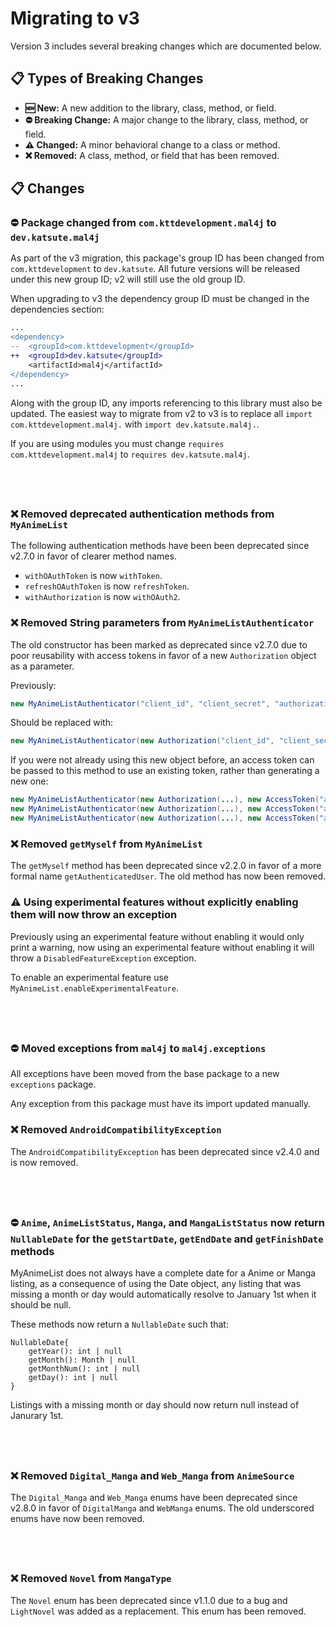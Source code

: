 # Migrating to v3

Version 3 includes several breaking changes which are documented below.

## 📋 Types of Breaking Changes

 - **🆕 New:** A new addition to the library, class, method, or field.
 - **⛔ Breaking Change:** A major change to the library, class, method, or field.
 - **⚠️ Changed:** A minor behavioral change to a class or method.
 - **❌ Removed:** A class, method, or field that has been removed.

## 📋 Changes

### ⛔ Package changed from `com.kttdevelopment.mal4j` to `dev.katsute.mal4j`

As part of the v3 migration, this package's group ID has been changed from `com.kttdevelopment` to `dev.katsute`. All future versions will be released under this new group ID; v2 will still use the old group ID.

When upgrading to v3 the dependency group ID must be changed in the dependencies section:

```diff
...
<dependency>
--  <groupId>com.kttdevelopment</groupId>
++  <groupId>dev.katsute</groupId>
    <artifactId>mal4j</artifactId>
</dependency>
...
```

Along with the group ID, any imports referencing to this library must also be updated. The easiest way to migrate from v2 to v3 is to replace all `import com.kttdevelopment.mal4j.` with `import dev.katsute.mal4j.`.

If you are using modules you must change `requires com.kttdevelopment.mal4j` to `requires dev.katsute.mal4j`.

## &nbsp;

### ❌ Removed deprecated authentication methods from `MyAnimeList`

The following authentication methods have been been deprecated since v2.7.0 in favor of clearer method names.

 - `withOAuthToken` is now `withToken`.
 - `refreshOAuthToken` is now `refreshToken`.
 - `withAuthorization` is now `withOAuth2`.

### ❌ Removed String parameters from `MyAnimeListAuthenticator`

The old constructor has been marked as deprecated since v2.7.0 due to poor reusability with access tokens in favor of a new `Authorization` object as a parameter.

Previously:

```java
new MyAnimeListAuthenticator("client_id", "client_secret", "authorization_code", "PKCE_code_challenge");
```

Should be replaced with:

```java
new MyAnimeListAuthenticator(new Authorization("client_id", "client_secret", "authorization_code", "PKCE_code_challenge"));
```

If you were not already using this new object before, an access token can be passed to this method to use an existing token, rather than generating a new one:

```java
new MyAnimeListAuthenticator(new Authorization(...), new AccessToken("access_token");
new MyAnimeListAuthenticator(new Authorization(...), new AccessToken("access_token", "refresh_token");
new MyAnimeListAuthenticator(new Authorization(...), new AccessToken("access_token", "refresh_token", 1640995200);
```

### ❌ Removed `getMyself` from `MyAnimeList`

The `getMyself` method has been deprecated since v2.2.0 in favor of a more formal name `getAuthenticatedUser`. The old method has now been removed.

### ⚠️ Using experimental features without explicitly enabling them will now throw an exception

Previously using an experimental feature without enabling it would only print a warning, now using an experimental feature without enabling it will throw a `DisabledFeatureException` exception.

To enable an experimental feature use `MyAnimeList.enableExperimentalFeature`.

## &nbsp;

### ⛔ Moved exceptions from `mal4j` to `mal4j.exceptions`

All exceptions have been moved from the base package to a new `exceptions` package.

Any exception from this package must have its import updated manually.

### ❌ Removed `AndroidCompatibilityException`

The `AndroidCompatibilityException` has been deprecated since v2.4.0 and is now removed.

## &nbsp;

### ⛔ `Anime`, `AnimeListStatus`, `Manga`, and `MangaListStatus` now return `NullableDate` for the `getStartDate`, `getEndDate` and `getFinishDate` methods

MyAnimeList does not always have a complete date for a Anime or Manga listing, as a consequence of using the Date object, any listing that was missing a month or day would automatically resolve to January 1st when it should be null.

These methods now return a `NullableDate` such that:

```
NullableDate{
    getYear(): int | null
    getMonth(): Month | null
    getMonthNum(): int | null
    getDay(): int | null
}
```

Listings with a missing month or day should now return null instead of Janurary 1st.

## &nbsp;

### ❌ Removed `Digital_Manga` and `Web_Manga` from `AnimeSource`

The `Digital_Manga` and `Web_Manga` enums have been deprecated since v2.8.0 in favor of `DigitalManga` and `WebManga` enums. The old underscored enums have now been removed.

## &nbsp;

### ❌ Removed `Novel` from `MangaType`

The `Novel` enum has been deprecated since v1.1.0 due to a bug and `LightNovel` was added as a replacement. This enum has been removed.